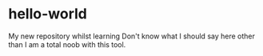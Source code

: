 # hello-world
My new repository whilst learning
Don't know what I should say here other than I am a total noob with this tool.
